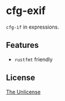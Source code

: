 # cfg-exif

`cfg-if` in expressions.

## Features

- `rustfmt` friendly

## License

[The Unlicense](UNLICENSE)
